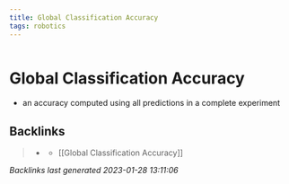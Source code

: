 ```yaml
---
title: Global Classification Accuracy
tags: robotics 
---
```

```toc
```
# Global Classification Accuracy
- an accuracy computed using all predictions in a complete experiment

## Backlinks

> - [](journals/2022-11-03.md)
>   - [[Global Classification Accuracy]]

_Backlinks last generated 2023-01-28 13:11:06_
